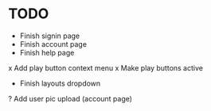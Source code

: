 # TODO

* Finish signin page
* Finish account page
* Finish help page

x Add play button context menu
x Make play buttons active

* Finish layouts dropdown

? Add user pic upload (account page)
